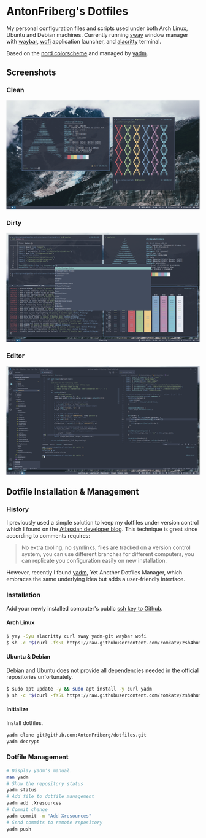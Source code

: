# AntonFriberg's Dotfiles

My personal configuration files and scripts used under both Arch Linux, Ubuntu
and Debian machines. Currently running [sway] window manager with [waybar],
[wofi] application launcher, and [alacritty] terminal.

Based on the [nord colorscheme] and managed by [yadm].

[sway]: https://github.com/swaywm/sway
[waybar]: https://github.com/Alexays/Waybar
[wofi]: https://github.com/mikn/wofi
[alacritty]: https://github.com/alacritty/alacritty
[nord colorscheme]: https://github.com/arcticicestudio/nord
[yadm]: https://github.com/TheLocehiliosan/yadm

## Screenshots
### Clean
![Clean](.config/yadm/screenshots/clean.png)
### Dirty
![Dirty](.config/yadm/screenshots/dirty.png)
### Editor
![Editor](.config/yadm/screenshots/editor.png)


## Dotfile Installation & Management

### History

I previously used a simple solution to keep my dotfiles under version control
which I found on the [Atlassian developer blog]. This technique is great since according to comments requires:

> No extra tooling, no symlinks, files are tracked on a version control system,
  you can use different branches for different computers, you can replicate you configuration easily on new installation.

However, recently I found [yadm], Yet Another Dotfiles Manager, which embraces
the same underlying idea but adds a user-friendly interface.

[atlassian developer blog]: https://developer.atlassian.com/blog/2016/02/best-way-to-store-dotfiles-git-bare-repo/

### Installation
Add your newly installed computer's public [ssh key to Github].

[ssh key to Github]: https://help.github.com/en/github/authenticating-to-github/adding-a-new-ssh-key-to-your-github-account

#### Arch Linux

```zsh
$ yay -Syu alacritty curl sway yadm-git waybar wofi
$ sh -c "$(curl -fsSL https://raw.githubusercontent.com/romkatv/zsh4humans/v4/install)"
```

#### Ubuntu & Debian

Debian and Ubuntu does not provide all dependencies needed in the official repositories unfortunately.

```zsh
$ sudo apt update -y && sudo apt install -y curl yadm
$ sh -c "$(curl -fsSL https://raw.githubusercontent.com/romkatv/zsh4humans/v4/install)"
```

#### Initialize

Install dotfiles.

```zsh
yadm clone git@github.com:AntonFriberg/dotfiles.git
yadm decrypt
```

### Dotfile Management

```zsh
# Display yadm’s manual.
man yadm
# Show the repository status
yadm status
# Add file to dotfile management
yadm add .Xresources
# Commit change
yadm commit -m "Add Xresources"
# Send commits to remote repository
yadm push
```
